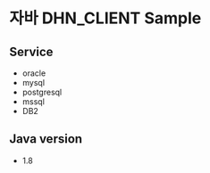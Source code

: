 # 자바 DHN_CLIENT Sample
## Service
- oracle
- mysql
- postgresql
- mssql
- DB2

## Java version
- 1.8
